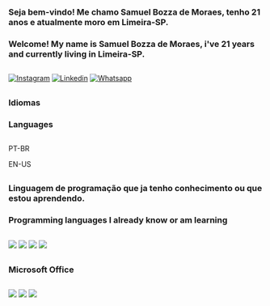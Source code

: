 ### Seja bem-vindo! Me chamo Samuel Bozza de Moraes, tenho 21 anos e atualmente moro em Limeira-SP.
### Welcome! My name is Samuel Bozza de Moraes, i've 21 years and currently living in Limeira-SP.
##

[![Instagram](https://img.shields.io/badge/Instagram-E4405F?style=for-the-badge&logo=instagram&logoColor=white)](https://www.instagram.com/osamuel20/)
[![Linkedin](https://img.shields.io/badge/LinkedIn-0077B5?style=for-the-badge&logo=linkedin&logoColor=white)](https://www.linkedin.com/in/samuel-moraes-95448a24b/)
[![Whatsapp](https://img.shields.io/badge/WhatsApp-25D366?style=for-the-badge&logo=whatsapp&logoColor=white)](https://wa.me/5519993736529)
## 

### Idiomas
### Languages
##

PT-BR

EN-US

##

### Linguagem de programação que ja tenho conhecimento ou que estou aprendendo.
### Programming languages I already know or am learning
##

![](https://img.shields.io/badge/Python-3776AB?style=for-the-badge&logo=python&logoColor=white)
![](https://img.shields.io/badge/HTML5-E34F26?style=for-the-badge&logo=html5&logoColor=white)
![](https://img.shields.io/badge/CSS3-1572B6?style=for-the-badge&logo=css3&logoColor=white)
![](https://img.shields.io/badge/JavaScript-F7DF1E?style=for-the-badge&logo=javascript&logoColor=black)
##

### Microsoft Office
##

![](https://img.shields.io/badge/Microsoft_Excel-217346?style=for-the-badge&logo=microsoft-excel&logoColor=white)
![](https://img.shields.io/badge/Microsoft_PowerPoint-B7472A?style=for-the-badge&logo=microsoft-powerpoint&logoColor=white)
![](https://img.shields.io/badge/Microsoft_Word-2B579A?style=for-the-badge&logo=microsoft-word&logoColor=white)
##

